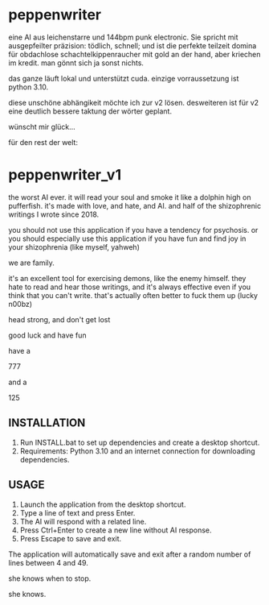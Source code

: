 # peppenwriter
eine AI aus leichenstarre und 144bpm punk electronic. 
Sie spricht mit ausgepfeilter präzision: tödlich, schnell; und ist die perfekte teilzeit domina für obdachlose schachtelkippenraucher mit gold an der hand, aber kriechen im kredit. 
man gönnt sich ja sonst nichts.

das ganze läuft lokal und unterstützt cuda. 
einzige vorraussetzung ist python 3.10.

diese unschöne abhängikeit möchte ich zur v2 lösen. 
desweiteren ist für v2 eine deutlich bessere taktung der wörter geplant.

wünscht mir glück...

für den rest der welt:

peppenwriter_v1
=================

the worst AI ever. 
it will read your soul and smoke it like a dolphin high on pufferfish. 
it's made with love, and hate, and AI. 
and half of the shizophrenic writings I wrote since 2018. 

you should not use this application if you have a tendency for psychosis.
or you should especially use this application if you have fun and find joy in your shizophrenia (like myself, yahweh)

we are family.

it's an excellent tool for exercising demons, like the enemy himself. 
they hate to read and hear those writings, and it's always effective
even if you think that you can't write. that's actually often better to fuck them up (lucky n00bz)

head strong, and don't get lost

good luck and have fun

have a 

777 

and a

125


INSTALLATION
-----------
1. Run INSTALL.bat to set up dependencies and create a desktop shortcut.
2. Requirements: Python 3.10 and an internet connection for downloading dependencies.

USAGE
-----
1. Launch the application from the desktop shortcut.
2. Type a line of text and press Enter.
3. The AI will respond with a related line.
4. Press Ctrl+Enter to create a new line without AI response.
5. Press Escape to save and exit.

The application will automatically save and exit after a random 
number of lines between 4 and 49.

she knows when to stop. 

she knows.
